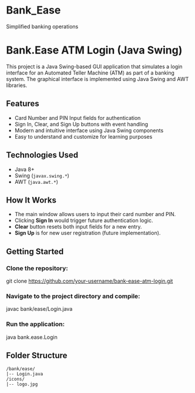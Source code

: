 # Bank_Ease

Simplified banking operations

# Bank.Ease ATM Login (Java Swing)

This project is a Java Swing-based GUI application that simulates a login interface for an Automated Teller Machine (ATM) as part of a banking system. The graphical interface is implemented using Java Swing and AWT libraries.

## Features

- Card Number and PIN Input fields for authentication
- Sign In, Clear, and Sign Up buttons with event handling
- Modern and intuitive interface using Java Swing components
- Easy to understand and customize for learning purposes

## Technologies Used

- Java 8+
- Swing (`javax.swing.*`)
- AWT (`java.awt.*`)

## How It Works

- The main window allows users to input their card number and PIN.
- Clicking **Sign In** would trigger future authentication logic.
- **Clear** button resets both input fields for a new entry.
- **Sign Up** is for new user registration (future implementation).

## Getting Started

### Clone the repository:

git clone https://github.com/your-username/bank-ease-atm-login.git

### Navigate to the project directory and compile:

javac bank/ease/Login.java

### Run the application:

java bank.ease.Login

## Folder Structure

```
/bank/ease/
|-- Login.java
/icons/
|-- logo.jpg
```
